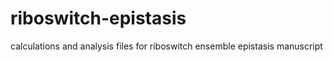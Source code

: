 # riboswitch-epistasis
calculations and analysis files for riboswitch ensemble epistasis manuscript
